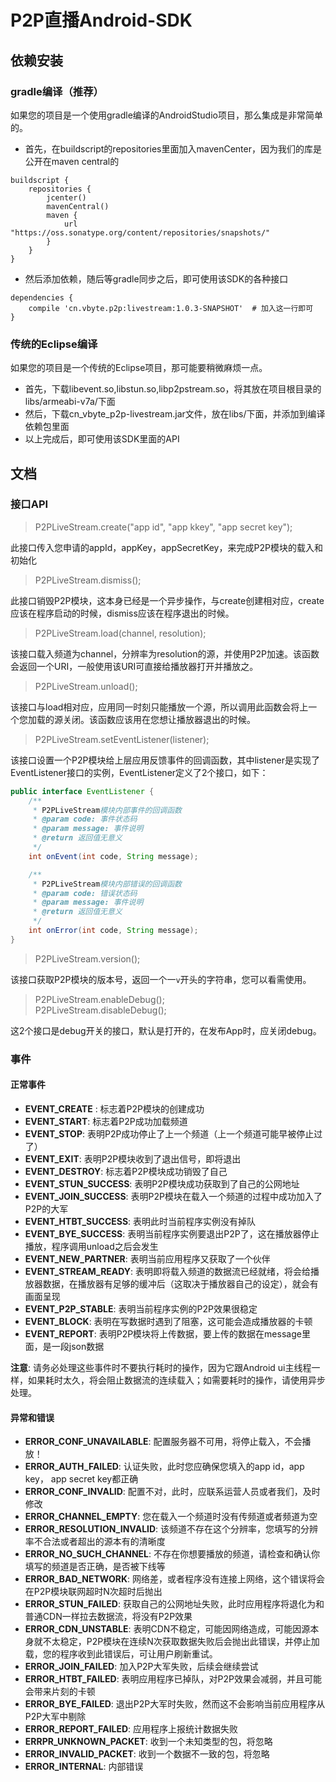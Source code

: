 P2P直播Android-SDK
===

## 依赖安装

### gradle编译（推荐）

如果您的项目是一个使用gradle编译的AndroidStudio项目，那么集成是非常简单的。

- 首先，在buildscript的repositories里面加入mavenCenter，因为我们的库是公开在maven central的
```
buildscript {
    repositories {
        jcenter()
        mavenCentral()
        maven {
            url "https://oss.sonatype.org/content/repositories/snapshots/"
        }
    }
}
```
- 然后添加依赖，随后等gradle同步之后，即可使用该SDK的各种接口
```
dependencies {
    compile 'cn.vbyte.p2p:livestream:1.0.3-SNAPSHOT'  # 加入这一行即可
}
```

### 传统的Eclipse编译

如果您的项目是一个传统的Eclipse项目，那可能要稍微麻烦一点。
- 首先，下载libevent.so,libstun.so,libp2pstream.so，将其放在项目根目录的libs/armeabi-v7a/下面
- 然后，下载cn_vbyte_p2p-livestream.jar文件，放在libs/下面，并添加到编译依赖包里面
- 以上完成后，即可使用该SDK里面的API

## 文档

### 接口API

> P2PLiveStream.create("app id", "app kkey", "app secret key");

此接口传入您申请的appId，appKey，appSecretKey，来完成P2P模块的载入和初始化

> P2PLiveStream.dismiss();

此接口销毁P2P模块，这本身已经是一个异步操作，与create创建相对应，create应该在程序启动的时候，dismiss应该在程序退出的时候。

> P2PLiveStream.load(channel, resolution);

该接口载入频道为channel，分辨率为resolution的源，并使用P2P加速。该函数会返回一个URI，一般使用该URI可直接给播放器打开并播放之。

> P2PLiveStream.unload();

该接口与load相对应，应用同一时刻只能播放一个源，所以调用此函数会将上一个您加载的源关闭。该函数应该用在您想让播放器退出的时候。

> P2PLiveStream.setEventListener(listener);

该接口设置一个P2P模块给上层应用反馈事件的回调函数，其中listener是实现了EventListener接口的实例，EventListener定义了2个接口，如下：
```java
public interface EventListener {
    /**
     * P2PLiveStream模块内部事件的回调函数
     * @param code: 事件状态码
     * @param message: 事件说明
     * @return 返回值无意义
     */
    int onEvent(int code, String message);

    /**
     * P2PLiveStream模块内部错误的回调函数
     * @param code: 错误状态码
     * @param message: 事件说明
     * @return 返回值无意义
     */
    int onError(int code, String message);
}
```

> P2PLiveStream.version();  

 该接口获取P2P模块的版本号，返回一个一`v`开头的字符串，您可以看需使用。

> P2PLiveStream.enableDebug();  
> P2PLiveStream.disableDebug();

这2个接口是debug开关的接口，默认是打开的，在发布App时，应关闭debug。

### 事件

#### 正常事件

* **EVENT_CREATE** : 标志着P2P模块的创建成功
* **EVENT_START**: 标志着P2P成功加载频道
* **EVENT_STOP**: 表明P2P成功停止了上一个频道（上一个频道可能早被停止过了）
* **EVENT_EXIT**: 表明P2P模块收到了退出信号，即将退出
* **EVENT_DESTROY**: 标志着P2P模块成功销毁了自己
* **EVENT_STUN_SUCCESS**: 表明P2P模块成功获取到了自己的公网地址
* **EVENT_JOIN_SUCCESS**: 表明P2P模块在载入一个频道的过程中成功加入了P2P的大军
* **EVENT_HTBT_SUCCESS**: 表明此时当前程序实例没有掉队
* **EVENT_BYE_SUCCESS**: 表明当前程序实例要退出P2P了，这在播放器停止播放，程序调用unload之后会发生
* **EVENT_NEW_PARTNER**: 表明当前应用程序又获取了一个伙伴
* **EVENT_STREAM_READY**: 表明即将载入频道的数据流已经就绪，将会给播放器数据，在播放器有足够的缓冲后（这取决于播放器自己的设定），就会有画面呈现
* **EVENT_P2P_STABLE**: 表明当前程序实例的P2P效果很稳定
* **EVENT_BLOCK**: 表明在写数据时遇到了阻塞，这可能会造成播放器的卡顿
* **EVENT_REPORT**: 表明P2P模块将上传数据，要上传的数据在message里面，是一段json数据

**注意**: 请务必处理这些事件时不要执行耗时的操作，因为它跟Android ui主线程一样，如果耗时太久，将会阻止数据流的连续载入；如需要耗时的操作，请使用异步处理。

#### 异常和错误

* **ERROR_CONF_UNAVAILABLE**: 配置服务器不可用，将停止载入，不会播放！
* **ERROR_AUTH_FAILED**: 认证失败，此时您应确保您填入的app id，app key， app secret key都正确
* **ERROR_CONF_INVALID**: 配置不对，此时，应联系运营人员或者我们，及时修改
* **ERROR_CHANNEL_EMPTY**: 您在载入一个频道时没有传频道或者频道为空
* **ERROR_RESOLUTION_INVALID**: 该频道不存在这个分辨率，您填写的分辨率不合法或者超出的源本有的清晰度
* **ERROR_NO_SUCH_CHANNEL**: 不存在你想要播放的频道，请检查和确认你填写的频道是否正确，是否被下线等
* **ERROR_BAD_NETWORK**: 网络差，或者程序没有连接上网络，这个错误将会在P2P模块联网超时N次超时后抛出
* **ERROR_STUN_FAILED**: 获取自己的公网地址失败，此时应用程序将退化为和普通CDN一样拉去数据流，将没有P2P效果
* **ERROR_CDN_UNSTABLE**: 表明CDN不稳定，可能因网络造成，可能因源本身就不太稳定，P2P模块在连续N次获取数据失败后会抛出此错误，并停止加载，您的程序收到此错误后，可让用户刷新重试。
* **ERROR_JOIN_FAILED**: 加入P2P大军失败，后续会继续尝试
* **ERROR_HTBT_FAILED**: 表明应用程序已掉队，对P2P效果会减弱，并且可能会带来片刻的卡顿
* **ERROR_BYE_FAILED**: 退出P2P大军时失败，然而这不会影响当前应用程序从P2P大军中剔除
* **ERROR_REPORT_FAILED**: 应用程序上报统计数据失败
* **ERRPR_UNKNOWN_PACKET**: 收到一个未知类型的包，将忽略
* **ERROR_INVALID_PACKET**: 收到一个数据不一致的包，将忽略
* **ERROR_INTERNAL**: 内部错误
